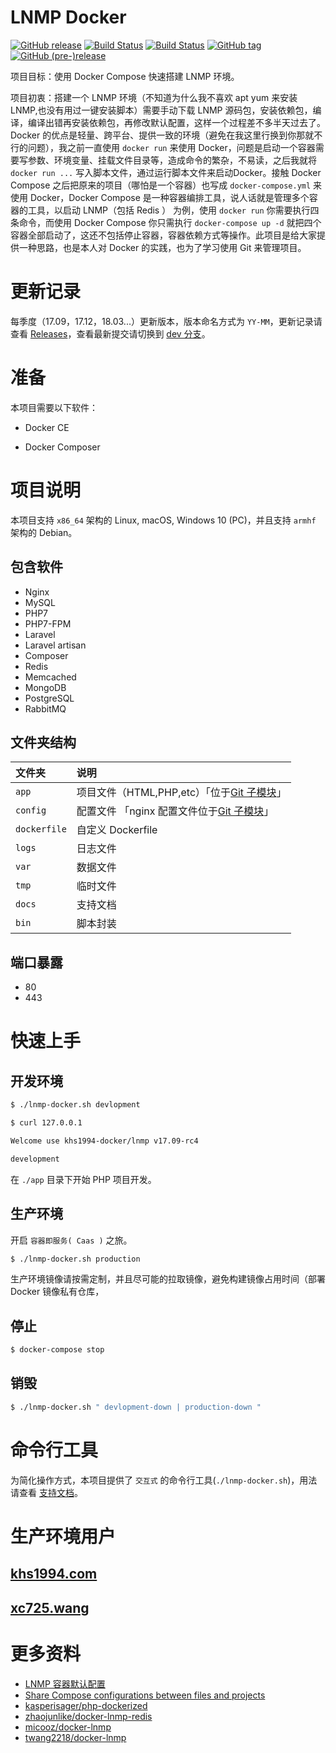 # LNMP Docker

[![GitHub release](https://img.shields.io/github/release/khs1994-docker/lnmp.svg)]() [![Build Status](https://travis-ci.org/khs1994-docker/lnmp.svg?branch=master)](https://travis-ci.org/khs1994-docker/lnmp) [![Build Status](https://travis-ci.org/khs1994-docker/lnmp.svg?branch=dev)](https://travis-ci.org/khs1994-docker/lnmp) [![GitHub tag](https://img.shields.io/github/tag/khs1994-docker/lnmp.svg)]() [![GitHub (pre-)release](https://img.shields.io/github/release/khs1994-docker/lnmp/all.svg)]()

项目目标：使用 Docker Compose 快速搭建 LNMP 环境。

项目初衷：搭建一个 LNMP 环境（不知道为什么我不喜欢 apt yum 来安装 LNMP,也没有用过一键安装脚本）需要手动下载 LNMP 源码包，安装依赖包，编译，编译出错再安装依赖包，再修改默认配置，这样一个过程差不多半天过去了。Docker 的优点是轻量、跨平台、提供一致的环境（避免在我这里行换到你那就不行的问题），我之前一直使用 `docker run` 来使用 Docker，问题是启动一个容器需要写参数、环境变量、挂载文件目录等，造成命令的繁杂，不易读，之后我就将 `docker run ...` 写入脚本文件，通过运行脚本文件来启动Docker。接触 Docker Compose 之后把原来的项目（哪怕是一个容器）也写成 `docker-compose.yml` 来使用 Docker，Docker Compose 是一种容器编排工具，说人话就是管理多个容器的工具，以启动 LNMP（包括 Redis ） 为例，使用 `docker run` 你需要执行四条命令，而使用 Docker Compose 你只需执行 `docker-compose up -d` 就把四个容器全部启动了，这还不包括停止容器，容器依赖方式等操作。此项目是给大家提供一种思路，也是本人对 Docker 的实践，也为了学习使用 Git 来管理项目。

# 更新记录

每季度（17.09，17.12，18.03...）更新版本，版本命名方式为 `YY-MM`，更新记录请查看 [Releases](https://github.com/khs1994-docker/lnmp/releases)，查看最新提交请切换到 [dev 分支](https://github.com/khs1994-docker/lnmp/tree/dev)。

# 准备

本项目需要以下软件：

* Docker CE

* Docker Composer

# 项目说明

本项目支持 `x86_64` 架构的 Linux, macOS, Windows 10 (PC)，并且支持 `armhf` 架构的 Debian。

## 包含软件

* Nginx
* MySQL
* PHP7
* PHP7-FPM
* Laravel
* Laravel artisan
* Composer
* Redis
* Memcached
* MongoDB
* PostgreSQL
* RabbitMQ

## 文件夹结构

|文件夹|说明|
|:--|:--|
|`app`         |项目文件（HTML,PHP,etc）「位于[Git 子模块](https://git-scm.com/book/zh/v1/Git-%E5%B7%A5%E5%85%B7-%E5%AD%90%E6%A8%A1%E5%9D%97)」|
|`config`      |配置文件 「nginx 配置文件位于[Git 子模块](https://git-scm.com/book/zh/v1/Git-%E5%B7%A5%E5%85%B7-%E5%AD%90%E6%A8%A1%E5%9D%97)」|               
|`dockerfile`  |自定义 Dockerfile|
|`logs`        |日志文件|
|`var`         |数据文件|
|`tmp`         |临时文件|
|`docs`        |支持文档|
|`bin`         |脚本封装|

## 端口暴露

* 80
* 443

# 快速上手

## 开发环境

```bash
$ ./lnmp-docker.sh devlopment

$ curl 127.0.0.1

Welcome use khs1994-docker/lnmp v17.09-rc4

development

```

在 `./app` 目录下开始 PHP 项目开发。

## 生产环境

开启 `容器即服务( Caas )` 之旅。

```bash
$ ./lnmp-docker.sh production
```

生产环境镜像请按需定制，并且尽可能的拉取镜像，避免构建镜像占用时间（部署 Docker 镜像私有仓库，

## 停止

```bash
$ docker-compose stop
```

## 销毁

```bash
$ ./lnmp-docker.sh " devlopment-down | production-down "
```

# 命令行工具

为简化操作方式，本项目提供了 `交互式` 的命令行工具(`./lnmp-docker.sh`)，用法请查看 [支持文档](docs/cli.md)。

# 生产环境用户

## [khs1994.com](//khs1994.com)

## [xc725.wang](//xc725.wang)

# 更多资料

* [LNMP 容器默认配置](https://github.com/khs1994-docker/lnmp-default-config)
* [Share Compose configurations between files and projects](https://docs.docker.com/compose/extends/)
* [kasperisager/php-dockerized](https://github.com/kasperisager/php-dockerized)
* [zhaojunlike/docker-lnmp-redis](https://github.com/zhaojunlike/docker-lnmp-redis)
* [micooz/docker-lnmp](https://github.com/micooz/docker-lnmp)
* [twang2218/docker-lnmp](https://github.com/twang2218/docker-lnmp)
